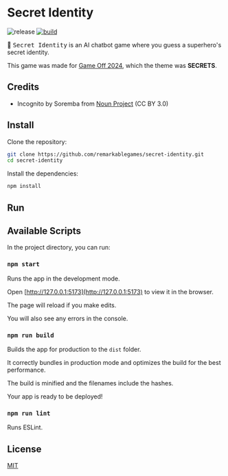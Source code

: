 # Secret Identity

![release](https://img.shields.io/github/v/release/remarkablegames/secret-identity)
[![build](https://github.com/remarkablegames/secret-identity/actions/workflows/build.yml/badge.svg)](https://github.com/remarkablegames/secret-identity/actions/workflows/build.yml)

🦸 <kbd>Secret Identity</kbd> is an AI chatbot game where you guess a superhero's secret identity.

This game was made for [Game Off 2024](https://itch.io/jam/game-off-2024), which the theme was **SECRETS**.

## Credits

- Incognito by Soremba from [Noun Project](https://thenounproject.com/icon/incognito-3847037/) (CC BY 3.0)

## Install

Clone the repository:

```sh
git clone https://github.com/remarkablegames/secret-identity.git
cd secret-identity
```

Install the dependencies:

```sh
npm install
```

## Run

## Available Scripts

In the project directory, you can run:

### `npm start`

Runs the app in the development mode.

Open [http://127.0.0.1:5173](http://127.0.0.1:5173) to view it in the browser.

The page will reload if you make edits.

You will also see any errors in the console.

### `npm run build`

Builds the app for production to the `dist` folder.

It correctly bundles in production mode and optimizes the build for the best performance.

The build is minified and the filenames include the hashes.

Your app is ready to be deployed!

### `npm run lint`

Runs ESLint.

## License

[MIT](LICENSE)
